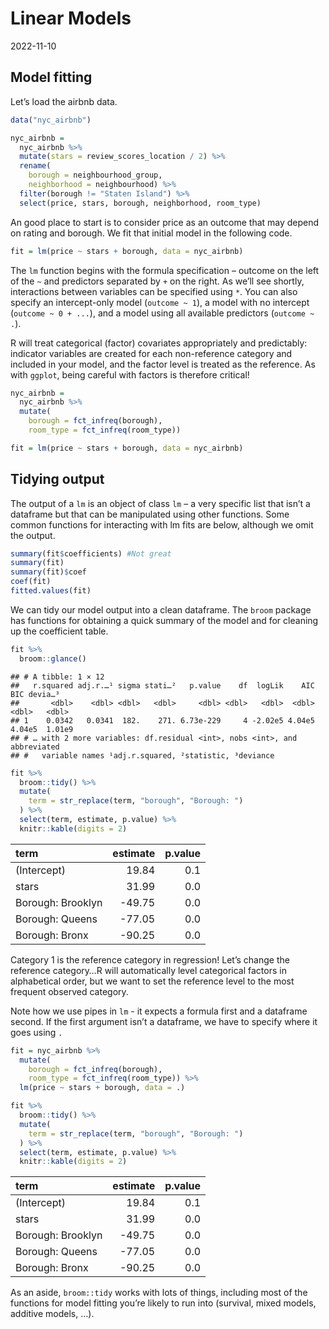 Linear Models
================
2022-11-10

## Model fitting

Let’s load the airbnb data.

``` r
data("nyc_airbnb")

nyc_airbnb = 
  nyc_airbnb %>% 
  mutate(stars = review_scores_location / 2) %>% 
  rename(
    borough = neighbourhood_group,
    neighborhood = neighbourhood) %>% 
  filter(borough != "Staten Island") %>% 
  select(price, stars, borough, neighborhood, room_type)
```

An good place to start is to consider price as an outcome that may
depend on rating and borough. We fit that initial model in the following
code.

``` r
fit = lm(price ~ stars + borough, data = nyc_airbnb)
```

The `lm` function begins with the formula specification – outcome on the
left of the `~` and predictors separated by `+` on the right. As we’ll
see shortly, interactions between variables can be specified using `*`.
You can also specify an intercept-only model (`outcome ~ 1`), a model
with no intercept (`outcome ~ 0 + ...`), and a model using all available
predictors (`outcome ~ .`).

R will treat categorical (factor) covariates appropriately and
predictably: indicator variables are created for each non-reference
category and included in your model, and the factor level is treated as
the reference. As with `ggplot`, being careful with factors is therefore
critical!

``` r
nyc_airbnb = 
  nyc_airbnb %>% 
  mutate(
    borough = fct_infreq(borough),
    room_type = fct_infreq(room_type))

fit = lm(price ~ stars + borough, data = nyc_airbnb)
```

## Tidying output

The output of a `lm` is an object of class `lm` – a very specific list
that isn’t a dataframe but that can be manipulated using other
functions. Some common functions for interacting with lm fits are below,
although we omit the output.

``` r
summary(fit$coefficients) #Not great
summary(fit)
summary(fit)$coef
coef(fit)
fitted.values(fit)
```

We can tidy our model output into a clean dataframe. The `broom` package
has functions for obtaining a quick summary of the model and for
cleaning up the coefficient table.

``` r
fit %>% 
  broom::glance()
```

    ## # A tibble: 1 × 12
    ##   r.squared adj.r.…¹ sigma stati…²   p.value    df  logLik    AIC    BIC devia…³
    ##       <dbl>    <dbl> <dbl>   <dbl>     <dbl> <dbl>   <dbl>  <dbl>  <dbl>   <dbl>
    ## 1    0.0342   0.0341  182.    271. 6.73e-229     4 -2.02e5 4.04e5 4.04e5  1.01e9
    ## # … with 2 more variables: df.residual <int>, nobs <int>, and abbreviated
    ## #   variable names ¹​adj.r.squared, ²​statistic, ³​deviance

``` r
fit %>% 
  broom::tidy() %>% 
  mutate(
    term = str_replace(term, "borough", "Borough: ")
  ) %>% 
  select(term, estimate, p.value) %>% 
  knitr::kable(digits = 2)
```

| term              | estimate | p.value |
|:------------------|---------:|--------:|
| (Intercept)       |    19.84 |     0.1 |
| stars             |    31.99 |     0.0 |
| Borough: Brooklyn |   -49.75 |     0.0 |
| Borough: Queens   |   -77.05 |     0.0 |
| Borough: Bronx    |   -90.25 |     0.0 |

Category 1 is the reference category in regression! Let’s change the
reference category…R will automatically level categorical factors in
alphabetical order, but we want to set the reference level to the most
frequent observed category.

Note how we use pipes in `lm` - it expects a formula first and a
dataframe second. If the first argument isn’t a dataframe, we have to
specify where it goes using `.`

``` r
fit = nyc_airbnb %>% 
  mutate(
    borough = fct_infreq(borough),
    room_type = fct_infreq(room_type)) %>% 
  lm(price ~ stars + borough, data = .) 

fit %>% 
  broom::tidy() %>% 
  mutate(
    term = str_replace(term, "borough", "Borough: ")
  ) %>% 
  select(term, estimate, p.value) %>% 
  knitr::kable(digits = 2)
```

| term              | estimate | p.value |
|:------------------|---------:|--------:|
| (Intercept)       |    19.84 |     0.1 |
| stars             |    31.99 |     0.0 |
| Borough: Brooklyn |   -49.75 |     0.0 |
| Borough: Queens   |   -77.05 |     0.0 |
| Borough: Bronx    |   -90.25 |     0.0 |

As an aside, `broom::tidy` works with lots of things, including most of
the functions for model fitting you’re likely to run into (survival,
mixed models, additive models, …).
